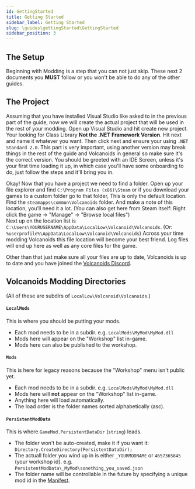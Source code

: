 ```yaml
---
id: GettingStarted
title: Getting Started
sidebar_label: Getting Started
slug: \guides\gettingStarted\GettingStarted
sidebar_position: 3
---
```


## The Setup
Beginning with Modding is a step that you can not just skip. These next 2 documents you **MUST** follow or you won't be able to do any of the other guides.

## The Project
Assuming that you have installed Visual Studio like asked to in the previous part of the guide, now we will create the actual project that will be used in the rest of your modding. Open up Visual Studio and hit create new project. Your looking for Class Library **Not the .NET Framework Version**. Hit next and name it whatever you want. Then click next and ensure your using `.NET Standard 2.0`. This part is very important, using another version may break things in the rest of the guide and Volcanoids in general so make sure it's the correct version. You should be greeted with an IDE Screen, unless it's your first time loading it up, in which case you'll have some onboarding to do, just follow the steps and it'll bring you in. 

Okay! Now that you have a project we need to find a folder. Open up your file explorer and find `C:\Program Files (x86)\Steam` or if you download your games to a custom folder go to that folder, This is only the default location. Find the `steamapps\common\Volcanoids` folder. And make a note of this location, you'll need it a lot. (You can also get here from Steam itself: Right click the game -> "Manage" -> "Browse local files")<br>
Next up on the location list is `C:\Users\YOURUSERNAME\AppData\LocalLow\Volcanoid\Volcanoids`. (Or: `%userprofile%\AppData\LocalLow\Volcanoid\Volcanoids`) Across your time modding Volcanoids this file location will become your best friend. Log files will end up here as well as any core files for the game. 

Other than that just make sure all your files are up to date, Volcanoids is up to date and you have joined the [Volcanoids Discord](https:\\discord.gg\volcanoids).

## Volcanoids Modding Directories

(All of these are subdirs of `LocalLow\Volcanoid\Volcanoids`.)

#### `LocalMods`
This is where you should be putting your mods.
- Each mod needs to be in a subdir. e.g. `LocalMods\MyMod\MyMod.dll`
- Mods here will appear on the "Workshop" list in-game.
- Mods here can also be published to the workshop.

#### `Mods`
This is here for legacy reasons because the "Workshop" menu isn't public yet.
- Each mod needs to be in a subdir. e.g. `LocalMods\MyMod\MyMod.dll`
- Mods here will **not** appear on the "Workshop" list in-game.
- Anything here will load automatically.
- The load order is the folder names sorted alphabetically (asc).

#### `PersistentModData`
This is where `GameMod.PersistentDataDir` (`string`) leads.
- The folder won't be auto-created, make it if you want it: `Directory.CreateDirectory(PersistentDataDir);`
- The actuall folder you wind up in is either `_YOURMODNAME` or `4657365845` (your workshop id). e.g. `PersistentModData\_MyMod\sonething_you_saved.json`
- The folder name will be controllable in the future by specifying a unique mod id in the [Manifest](Manifest.md).